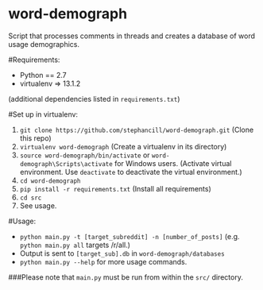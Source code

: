 # word-demograph
Script that processes comments in threads and creates a database of word usage demographics.

#Requirements:
* Python == 2.7
* virtualenv => 13.1.2

(additional dependencies listed in `requirements.txt`)

#Set up in virtualenv:
1. `git clone https://github.com/stephancill/word-demograph.git` (Clone this repo)
2. `virtualenv word-demograph` (Create a virtualenv in its directory)
3. `source word-demograph/bin/activate` or `word-demograph\Scripts\activate` for Windows users. (Activate virtual environment. Use `deactivate` to deactivate the virtual environment.) 
3. `cd word-demograph`
4. `pip install -r requirements.txt` (Install all requirements)
5. `cd src`
6. See usage.

#Usage:
* `python main.py -t [target_subreddit] -n [number_of_posts]`
(e.g. `python main.py all` targets /r/all.)
* Output is sent to `[target_sub].db` in `word-demograph/databases`
* `python main.py --help` for more usage commands.

###Please note that `main.py` must be run from within the `src/` directory.
